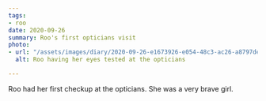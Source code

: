 ```yaml
---
tags:
- roo
date: 2020-09-26
summary: Roo's first opticians visit
photo:
- url: "/assets/images/diary/2020-09-26-e1673926-e054-48c3-ac26-a8797de4618f.jpeg"
  alt: Roo having her eyes tested at the opticians

---
```

Roo had her first checkup at the opticians. She was a very brave girl. 